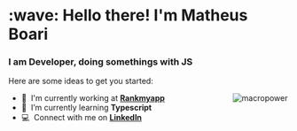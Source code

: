 <h1 align="left" id="macropower-title">:wave: Hello there! I'm Matheus Boari</h1>
<h3 align="left">I am Developer, doing somethings with JS</h3>

Here are some ideas to get you started:

<a href="#macropower-title">
  <img src="https://github-readme-stats.vercel.app/api?username=matheusboari&show_icons=true&count_private=true&include_all_commits=true" alt="macropower" align="right" />
</a>

- :office: &nbsp;I'm currently working at **[Rankmyapp]**
- :seedling: &nbsp;I’m currently learning **Typescript**
- :computer: &nbsp;Connect with me on **[LinkedIn]**

<!-- links -->

[Rankmyapp]: https://github.com/8451 "RankMyApp Home"
[issues page]: https://github.com/MacroPower/MacroPower/issues "MacroPower/issues"
[linkedin]: https://www.linkedin.com/in/matheusboari "Matheus Boari LinkedIn"
